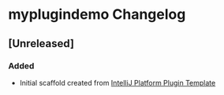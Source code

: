 <!-- Keep a Changelog guide -> https://keepachangelog.com -->

# myplugindemo Changelog

## [Unreleased]
### Added
- Initial scaffold created from [IntelliJ Platform Plugin Template](https://github.com/JetBrains/intellij-platform-plugin-template)
